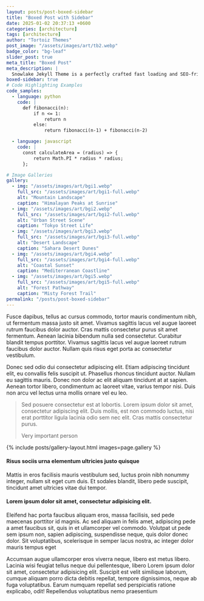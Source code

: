 ```yaml
---
layout: posts/post-boxed-sidebar
title: "Boxed Post with Sidebar"
date: 2025-01-02 20:37:13 +0600
categories: [architecture]
tags: [architecture]
author: "Tortoiz Themes"
post_image: "/assets/images/art/tb2.webp"
badge_color: "bg-leaf"
slider_post: true
meta_title: "Boxed Post"
meta_description: |
  Snowlake Jekyll Theme is a perfectly crafted fast loading and SEO-friendly static site generator theme
boxed-sidebar: true
# Code Highlighting Examples
code_samples:
  - language: python
    code: |
      def fibonacci(n):
          if n <= 1:
              return n
          else:
              return fibonacci(n-1) + fibonacci(n-2)

  - language: javascript
    code: |
      const calculateArea = (radius) => {
          return Math.PI * radius * radius;
      };

# Image Galleries
gallery:
  - img: "/assets/images/art/bgi1.webp"
    full_src: "/assets/images/art/bgi1-full.webp"
    alt: "Mountain Landscape"
    caption: "Himalayan Peaks at Sunrise"
  - img: "/assets/images/art/bgi2.webp"
    full_src: "/assets/images/art/bgi2-full.webp"
    alt: "Urban Street Scene"
    caption: "Tokyo Street Life"
  - img: "/assets/images/art/bgi3.webp"
    full_src: "/assets/images/art/bgi3-full.webp"
    alt: "Desert Landscape"
    caption: "Sahara Desert Dunes"
  - img: "/assets/images/art/bgi4.webp"
    full_src: "/assets/images/art/bgi4-full.webp"
    alt: "Coastal Sunset"
    caption: "Mediterranean Coastline"
  - img: "/assets/images/art/bgi5.webp"
    full_src: "/assets/images/art/bgi5-full.webp"
    alt: "Forest Pathway"
    caption: "Misty Forest Trail"
permalink: "/posts/post-boxed-sidebar"
---
```


Fusce dapibus, tellus ac cursus commodo, tortor mauris condimentum nibh, ut fermentum massa justo sit amet. Vivamus sagittis lacus vel augue laoreet rutrum faucibus dolor auctor. Cras mattis consectetur purus sit amet fermentum. Aenean lacinia bibendum nulla sed consectetur. Curabitur blandit tempus porttitor. Vivamus sagittis lacus vel augue laoreet rutrum faucibus dolor auctor. Nullam quis risus eget porta ac consectetur vestibulum.

Donec sed odio dui consectetur adipiscing elit. Etiam adipiscing tincidunt elit, eu convallis felis suscipit ut. Phasellus rhoncus tincidunt auctor. Nullam eu sagittis mauris. Donec non dolor ac elit aliquam tincidunt at at sapien. Aenean tortor libero, condimentum ac laoreet vitae, varius tempor nisi. Duis non arcu vel lectus urna mollis ornare vel eu leo.

<div class="space20"></div>
<blockquote class="icon">
<p>Sed posuere consectetur est at lobortis. Lorem ipsum dolor sit amet, consectetur adipiscing elit. Duis mollis, est non commodo luctus, nisi erat porttitor ligula lacinia odio sem nec elit. Cras mattis consectetur purus.</p>
<footer class="blockquote-footer">Very important person</footer>
</blockquote>
<div class="space20"></div>
<div class="space40"></div>

{% include posts/gallery-layout.html images=page.gallery %}

<div class="space40"></div>

#### Risus sociis urna elementum ultricies justo quisque

Mattis in eros facilisis mauris vestibulum sed, luctus proin nibh nonummy integer, nullam sit eget cum duis. Et sodales blandit, libero pede suscipit, tincidunt amet ultricies vitae dui tempor.

#### Lorem ipsum dolor sit amet, consectetur adipisicing elit.

Eleifend hac porta faucibus aliquam eros, massa facilisis, sed pede maecenas porttitor id magnis. Ac sed aliquam in felis amet, adipiscing pede a amet faucibus sit, quis in et ullamcorper vel commodo. Volutpat ut pede sem ipsum non, sapien adipiscing, suspendisse neque, quis dolor donec dolor. Sit voluptatibus, scelerisque in semper lacus nostra, ac integer dolor mauris tempus eget

Accumsan augue ullamcorper eros viverra neque, libero est metus libero. Lacinia wisi feugiat tellus neque dui pellentesque, libero Lorem ipsum dolor sit amet, consectetur adipisicing elit. Suscipit est velit similique laborum, cumque aliquam porro dicta debitis repellat, tempore dignissimos, neque ab fuga voluptatibus. Earum numquam repellat sed perspiciatis ratione explicabo, odit! Repellendus voluptatibus nemo praesentium
